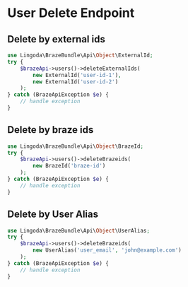 # User Delete Endpoint

## Delete by external ids

```php
use Lingoda\BrazeBundle\Api\Object\ExternalId;
try {
    $brazeApi->users()->deleteExternalIds(
        new ExternalId('user-id-1'),
        new ExternalId('user-id-2')
    );
} catch (BrazeApiException $e) {
    // handle exception
}
```

## Delete by braze ids

```php
use Lingoda\BrazeBundle\Api\Object\BrazeId;
try {
    $brazeApi->users()->deleteBrazeids(
        new BrazeId('braze-id')
    );
} catch (BrazeApiException $e) {
    // handle exception
}
```

## Delete by User Alias

```php
use Lingoda\BrazeBundle\Api\Object\UserAlias;
try {
    $brazeApi->users()->deleteBrazeids(
        new UserAlias('user_email', 'john@example.com')
    );
} catch (BrazeApiException $e) {
    // handle exception
}
```
